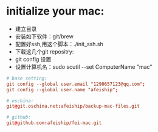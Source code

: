 # initialize your mac:

+ 建立目录
+ 安装如下软件：git/brew
+ 配置好ssh,用这个脚本：./init_ssh.sh
+ 下载这几个git repositry:
+ git config 设置
+ 设置计算机名：sudo scutil --set ComputerName "mac"

```conf
# base setting:
git config --global user.email "1290657123@qq.com";
git config --global user.name "afeiship";

# oschina:
git@git.oschina.net:afeiship/backup-mac-files.git

# github:
git@github.com:afeiship/fei-mac.git
```
